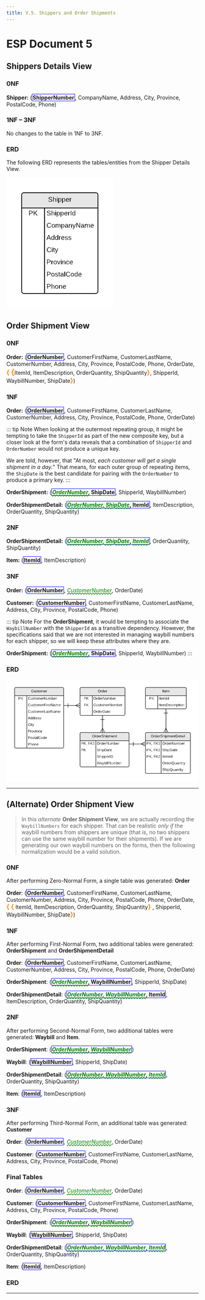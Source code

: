 ```yaml
---
title: V.5. Shippers and Order Shipments
---
```

# ESP Document 5

## Shippers Details View

### 0NF

**Shipper:** (<b class="pk">ShipperNumber</b>, CompanyName, Address, City, Province, PostalCode, Phone)

### 1NF – 3NF

No changes to the table in 1NF to 3NF.

### ERD

The following ERD represents the tables/entities from the Shipper Details View.

![](./ESP-5-ERD-ShipperDetails.png)

## Order Shipment View

### 0NF

**Order:** (<b class="pk">OrderNumber</b>, CustomerFirstName, CustomerLastName, CustomerNumber, Address, City, Province, PostalCode, Phone, OrderDate, <b class="rg">{ <b class="rg">{</b></b>ItemId, ItemDescription, OrderQuantity, ShipQuantity<b class="rg">}</b>, ShipperId, WaybillNumber, ShipDate<b class="rg">}</b>)

### 1NF

**Order:** (<b class="pk">OrderNumber</b>, CustomerFirstName, CustomerLastName, CustomerNumber, Address, City, Province, PostalCode, Phone, OrderDate)

::: tip Note
When looking at the outermost repeating group, it might be tempting to take the `ShipperId` as part of the new composite key, but a closer look at the form's data reveals that a combination of `ShipperId` and `OrderNumber` would not produce a unique key.

We are told, however, that "At most, *each customer will get a single shipment in a day.*" That means, for each outer group of repeating items, the `ShipDate` is the best candidate for pairing with the `OrderNumber` to produce a primary key.
:::

**OrderShipment:** (<b class="pk"><u class="fk">OrderNumber</u>, ShipDate</b>, ShipperId, WaybillNumber)

**OrderShipmentDetail:** (<b class="pk"><u class="fk">OrderNumber, ShipDate</u>, ItemId</b>, ItemDescription, OrderQuantity, ShipQuantity)

### 2NF

**OrderShipmentDetail:** (<b class="pk"><u class="fk">OrderNumber, ShipDate</u>, <u class="fk">ItemId</u></b>, OrderQuantity, ShipQuantity)

**Item:** (<b class="pk">ItemId</b>, ItemDescription)

### 3NF

**Order:** (<b class="pk">OrderNumber</b>, <u class="fk">CustomerNumber</u>, OrderDate)

**Customer:** (<b class="pk">CustomerNumber</b>, CustomerFirstName, CustomerLastName, Address, City, Province, PostalCode, Phone)

::: tip Note
For the **OrderShipment**, it would be tempting to associate the `WaybillNumber` with the `ShipperId` as a transitive dependency. However, the specifications said that we are not interested in managing waybill numbers for each shipper, so we will keep these attributes where they are.

**OrderShipment:** (<b class="pk"><u class="fk">OrderNumber</u>, ShipDate</b>, ShipperId, WaybillNumber)
:::

### ERD

![](./ESP-5-ERD-OrderShipment.png)

----

## (Alternate) Order Shipment View

> In this *alternate* **Order Shipment View**, we are actually recording the `WaybillNumbers` for each shipper. That can be realistic *only if* the waybill numbers from shippers are unique (that is, no two shippers can use the same waybill number for their shipments). If we are generating our own waybill numbers on the forms, then the following normalization would be a valid solution.

### 0NF

After performing Zero-Normal Form, a single table was generated: **Order**

**Order**: (<b class="pk">OrderNumber</b>, CustomerFirstName, CustomerLastName, CustomerNumber, Address, City, Province, PostalCode, Phone, OrderDate, <b class="rg">{</b> <b class="rg">{</b> ItemId, ItemDescription, OrderQuantity, ShipQuantity<b class="rg">}</b> , ShipperId, WaybillNumber, ShipDate<b class="rg">}</b>)

### 1NF

After performing First-Normal Form, two additional tables were generated: **OrderShipment** and **OrderShipmentDetail**

**Order**: (<b class="pk">OrderNumber</b>, CustomerFirstName, CustomerLastName, CustomerNumber, Address, City, Province, PostalCode, Phone, OrderDate)

**OrderShipment**: (<b class="pk"><u class="fk">OrderNumber</u>, WaybillNumber</b>, ShipperId, ShipDate)

**OrderShipmentDetail**: (<b class="pk"><u class="fk">OrderNumber, WaybillNumber</u>, ItemId</b>, ItemDescription, OrderQuantity, ShipQuantity)

### 2NF

After performing Second-Normal Form, two additional tables were generated: **Waybill** and **Item**.

**OrderShipment**: (<b class="pk"><u class="fk">OrderNumber</u>, <u class="fk">WaybillNumber</u></b>)

**Waybill**: (<b class="pk">WaybillNumber</b>, ShipperId, ShipDate)

**OrderShipmentDetail**: (<b class="pk"><u class="fk">OrderNumber, WaybillNumber</u>, <u class="fk">ItemId</u></b>, OrderQuantity, ShipQuantity)

**Item**: (<b class="pk">ItemId</b>, ItemDescription)


### 3NF

After performing Third-Normal Form, an additional table was generated: **Customer**

**Order**: (<b class="pk">OrderNumber</b>, <u class="fk">CustomerNumber</u>, OrderDate)

**Customer**: (<b class="pk">CustomerNumber</b>, CustomerFirstName, CustomerLastName, Address, City, Province, PostalCode, Phone)

### Final Tables

**Order**: (<b class="pk">OrderNumber</b>, <u class="fk">CustomerNumber</u>, OrderDate)

**Customer**: (<b class="pk">CustomerNumber</b>, CustomerFirstName, CustomerLastName, Address, City, Province, PostalCode, Phone)

**OrderShipment**: (<b class="pk"><u class="fk">OrderNumber</u>, <u class="fk">WaybillNumber</u></b>)

**Waybill**: (<b class="pk">WaybillNumber</b>, ShipperId, ShipDate)

**OrderShipmentDetail**: (<b class="pk"><u class="fk">OrderNumber, WaybillNumber</u>, <u class="fk">ItemId</u></b>, OrderQuantity, ShipQuantity)

**Item**: (<b class="pk">ItemId</b>, ItemDescription)

### ERD

<!-- ![](./ESP-5-ERD-OrderShipment.png)-->

----

<style type="text/css">
.pk {
    font-weight: bold;
    display: inline-block;
    border: solid thin blue;
    padding: 0 1px;
}
.fk {
    color: green;
    font-style: italic;
    text-decoration: wavy underline green;    
    padding: 2px 0;
}
.rg {
    color: darkorange;
    font-size: 1.2em;
    font-weight: bold;
}
.note {
    font-weight: bold;
    color: brown;
    font-size: 1.1em;
}
</style>
